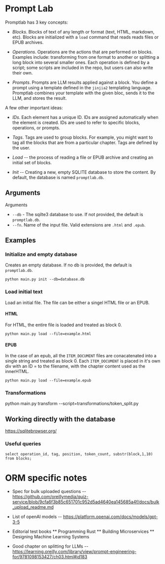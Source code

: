 # Prompt Lab

Promptlab has 3 key concepts:

- _Blocks_. Blocks of text of any length or format (text, HTML, markdown, etc). Blocks are initialized with a `load` command that reads reads files or EPUB archives.

- _Operations_. Operations are the actions that are performed on blocks. Examples include: transforming from one format to another or splitting a long block into several smaller ones. Each operation is defined by a script; some scripts are included in the repo, but users can also write their own.

- _Prompts_. Prompts are LLM results applied against a block. You define a prompt using a template defined in the `jinjia2` templating language. Promptlab combines your template with the given bloc, sends it to the LLM, and stores the result.

A few other important ideas:

- _IDs_. Each element has a unique ID. IDs are assigned automatically when the element is created. IDs are used to refer to specific blocks, operations, or prompts.

- _Tags_. Tags are used to group blocks. For example, you might want to tag all the blocks that are from a particular chapter. Tags are defined by the user.

- _Load_ -- the process of reading a file or EPUB archive and creating an initial set of blocks.

- _Init_ -- Creating a new, empty SQLITE database to store the content. By default, the database is named `promptlab.db`.

## Arguments

Arguments

- `--db` - The sqilte3 database to use. If not provided, the default is `promptlab.db`.
- `--fn`. Name of the input file. Valid extensions are `.html` and `.epub`.

## Examples

### Initialize and empty database

Creates an empty database. If no db is provided, the default is `promptlab.db`.

```
python main.py init --db=database.db
```

### Load initial text

Load an initial file. The file can be either a singel HTML file or an EPUB.

#### HTML

For HTML, the entire file is loaded and treated as block 0.

```
python main.py load --file=example.html
```

#### EPUB

In the case of an epub, all the `ITEM_DOCUMENT` files are conacatenated into a single string and treated as block 0. Each `ITEM_DOCUMENT` is placed in it's own div with an ID = to the filename, with the chapter content used as the innerHTML.

```
python main.py load --file=example.epub
```

### Transformations

python main.py transform --script=transformations/token_split.py

## Working directly with the database

https://sqlitebrowser.org/

### Useful queries

```
select operation_id, tag, position, token_count, substr(block,1,10) from blocks;
```

# ORM specific notes

- Spec for bulk uploaded questions -- https://github.com/oreillymedia/quiz-service/blob/9cfa6f3b85c651701c952d5ad4640ea145685a4f/docs/bulk_upload_readme.md

- List of openAI models -- https://platform.openai.com/docs/models/gpt-3-5

- Editorial test books
  ** Programming Rust
  ** Building Microservices
  \*\* Designing Machine Learning Systems

- Good chapter on splitting for LLMs -- https://learning.oreilly.com/library/view/prompt-engineering-for/9781098153427/ch03.html#id183
